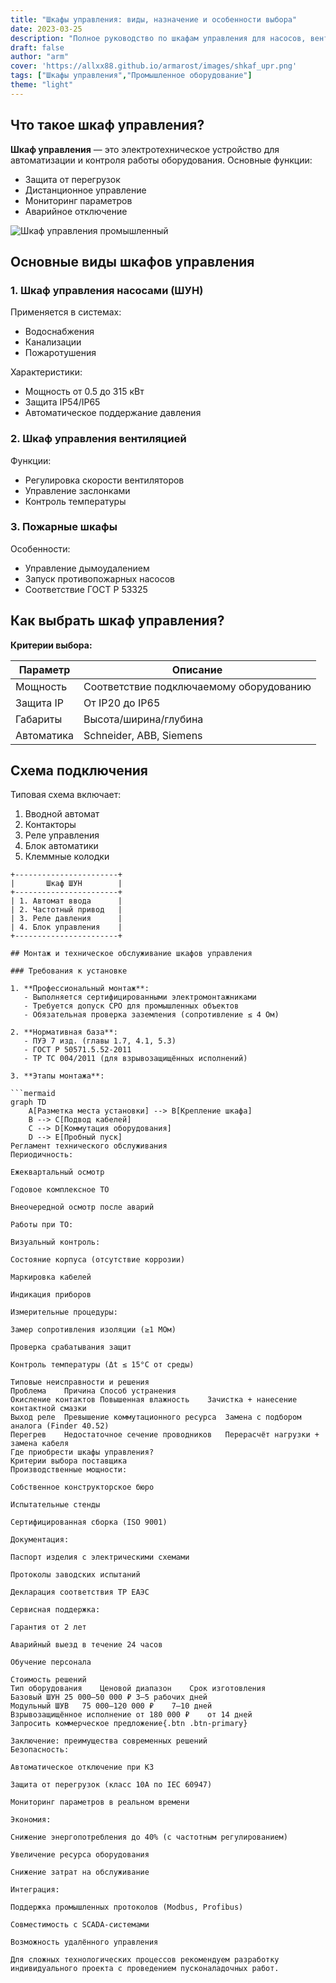 ```yaml
---
title: "Шкафы управления: виды, назначение и особенности выбора"
date: 2023-03-25
description: "Полное руководство по шкафам управления для насосов, вентиляции и промышленного оборудования"
draft: false
author: "arm"
cover: 'https://allxx88.github.io/armarost/images/shkaf_upr.png'
tags: ["Шкафы управления","Промышленное оборудование"]
theme: "light"
---
```



## Что такое шкаф управления?

**Шкаф управления** — это электротехническое устройство для автоматизации и контроля работы оборудования. Основные функции:

- Защита от перегрузок
- Дистанционное управление
- Мониторинг параметров
- Аварийное отключение

![Шкаф управления промышленный](/images/control-cabinet.jpg "Типовой шкаф управления")

## Основные виды шкафов управления

### 1. Шкаф управления насосами (ШУН)
Применяется в системах:
- Водоснабжения
- Канализации
- Пожаротушения

Характеристики:
- Мощность от 0.5 до 315 кВт
- Защита IP54/IP65
- Автоматическое поддержание давления

### 2. Шкаф управления вентиляцией
Функции:
- Регулировка скорости вентиляторов
- Управление заслонками
- Контроль температуры

### 3. Пожарные шкафы
Особенности:
- Управление дымоудалением
- Запуск противопожарных насосов
- Соответствие ГОСТ Р 53325

## Как выбрать шкаф управления?

**Критерии выбора:**

| Параметр | Описание |
|----------|----------|
| Мощность | Соответствие подключаемому оборудованию |
| Защита IP | От IP20 до IP65 |
| Габариты | Высота/ширина/глубина |
| Автоматика | Schneider, ABB, Siemens |

## Схема подключения

Типовая схема включает:

1. Вводной автомат
2. Контакторы
3. Реле управления
4. Блок автоматики
5. Клеммные колодки

```circuit
+-----------------------+
|       Шкаф ШУН        |
+-----------------------+
| 1. Автомат ввода      |
| 2. Частотный привод   |
| 3. Реле давления      |
| 4. Блок управления    |
+-----------------------+

## Монтаж и техническое обслуживание шкафов управления

### Требования к установке

1. **Профессиональный монтаж**:
   - Выполняется сертифицированными электромонтажниками
   - Требуется допуск СРО для промышленных объектов
   - Обязательная проверка заземления (сопротивление ≤ 4 Ом)

2. **Нормативная база**:
   - ПУЭ 7 изд. (главы 1.7, 4.1, 5.3)
   - ГОСТ Р 50571.5.52-2011
   - ТР ТС 004/2011 (для взрывозащищённых исполнений)

3. **Этапы монтажа**:

```mermaid
graph TD
    A[Разметка места установки] --> B[Крепление шкафа]
    B --> C[Подвод кабелей]
    C --> D[Коммутация оборудования]
    D --> E[Пробный пуск]
Регламент технического обслуживания
Периодичность:

Ежеквартальный осмотр

Годовое комплексное ТО

Внеочередной осмотр после аварий

Работы при ТО:

Визуальный контроль:

Состояние корпуса (отсутствие коррозии)

Маркировка кабелей

Индикация приборов

Измерительные процедуры:

Замер сопротивления изоляции (≥1 МОм)

Проверка срабатывания защит

Контроль температуры (Δt ≤ 15°C от среды)

Типовые неисправности и решения
Проблема	Причина	Способ устранения
Окисление контактов	Повышенная влажность	Зачистка + нанесение контактной смазки
Выход реле	Превышение коммутационного ресурса	Замена с подбором аналога (Finder 40.52)
Перегрев	Недостаточное сечение проводников	Перерасчёт нагрузки + замена кабеля
Где приобрести шкафы управления?
Критерии выбора поставщика
Производственные мощности:

Собственное конструкторское бюро

Испытательные стенды

Сертифицированная сборка (ISO 9001)

Документация:

Паспорт изделия с электрическими схемами

Протоколы заводских испытаний

Декларация соответствия ТР ЕАЭС

Сервисная поддержка:

Гарантия от 2 лет

Аварийный выезд в течение 24 часов

Обучение персонала

Стоимость решений
Тип оборудования	Ценовой диапазон	Срок изготовления
Базовый ШУН	25 000–50 000 ₽	3–5 рабочих дней
Модульный ШУВ	75 000–120 000 ₽	7–10 дней
Взрывозащищённое исполнение	от 180 000 ₽	от 14 дней
Запросить коммерческое предложение{.btn .btn-primary}

Заключение: преимущества современных решений
Безопасность:

Автоматическое отключение при КЗ

Защита от перегрузок (класс 10А по IEC 60947)

Мониторинг параметров в реальном времени

Экономия:

Снижение энергопотребления до 40% (с частотным регулированием)

Увеличение ресурса оборудования

Снижение затрат на обслуживание

Интеграция:

Поддержка промышленных протоколов (Modbus, Profibus)

Совместимость с SCADA-системами

Возможность удалённого управления

Для сложных технологических процессов рекомендуем разработку индивидуального проекта с проведением пусконаладочных работ.